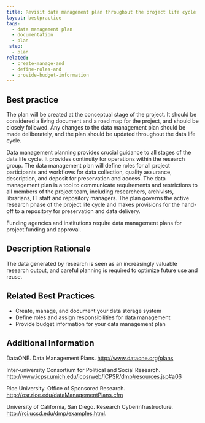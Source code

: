 ```yaml
---
title: Revisit data management plan throughout the project life cycle
layout: bestpractice
tags:
  - data management plan
  - documentation
  - plan
 step:
  - plan
related:
  - create-manage-and
  - define-roles-and
  - provide-budget-information
---
```


## Best practice
The plan will be created at the conceptual stage of the project. It should be considered a living document and a road map for the project, and should be closely followed. Any changes to the data management plan should be made deliberately, and the plan should be updated throughout the data life cycle.

Data management planning provides crucial guidance to all stages of the data life cycle. It provides continuity for operations within the research group. The data management plan will define roles for all project participants and workflows for data collection, quality assurance, description, and deposit for preservation and access. The data management plan is a tool to communicate requirements and restrictions to all members of the project team, including researchers, archivists, librarians, IT staff and repository managers. The plan governs the active research phase of the project life cycle and makes provisions for the hand-off to a repository for preservation and data delivery.

Funding agencies and institutions require data management plans for project funding and approval.

## Description Rationale
The data generated by research is seen as an increasingly valuable research output, and careful planning is required to optimize future use and reuse.

## Related Best Practices 
- Create, manage, and document your data storage system
- Define roles and assign responsibilities for data management
- Provide budget information for your data management plan

## Additional Information
DataONE. Data Management Plans. http://www.dataone.org/plans

Inter-university Consortium for Political and Social Research. http://www.icpsr.umich.edu/icpsrweb/ICPSR/dmp/resources.jsp#a06

Rice University. Office of Sponsored Research. http://osr.rice.edu/dataManagementPlans.cfm

University of California, San Diego. Research Cyberinfrastructure. http://rci.ucsd.edu/dmp/examples.html.
